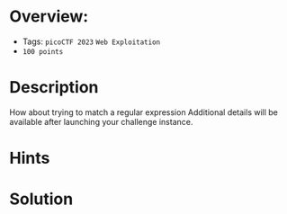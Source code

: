 # Overview:
* Tags: `picoCTF 2023` `Web Exploitation`
* `100 points`

# Description
How about trying to match a regular expression
Additional details will be available after launching your challenge instance.

# Hints

# Solution
